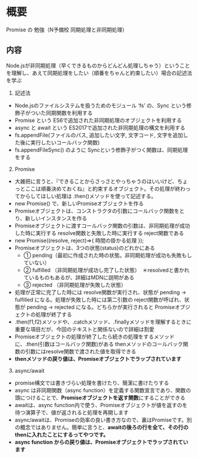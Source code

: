 # 概要
Promise の 勉強（N予備校 同期処理と非同期処理）

## 内容
Node.jsが非同期処理（早くできるものからどんどん処理しちゃう）ということを理解し、あえて同期処理をしたい（順番をちゃんと約束したい）場合の記述法を学ぶ

1. 記述法
- Node.jsのファイルシステムを扱うためのモジュール ‘fs’ の、Sync という修飾子がついた同期関数を利用する
- Promise という ES6で追加された非同期処理のオブジェクトを利用する
- async と await という ES2017で追加された非同期処理の構文を利用する
- fs.appendFile(ファイルのパス, 追加したい文字, 文字コード, 文字を追加した後に実行したいコールバック関数) 
- fs.appendFileSync() のように Syncという修飾子がつく関数は、同期処理をする

2. Promise
- 大雑把に言うと、『できることからさっさとやっちゃうのはいいけど、ちょっとここは順番決めておくね』と約束するオブジェクト。その処理が終わってからしてほしい処理は .then()メソッドを使って記述する。
- new Promise() で、新しいPromiseオブジェクトを作る
- Promiseオブジェクトは、コンストラクタの引数にコールバック関数をとり、新しいインスタンスを作る
- Promiseオブジェクトに渡すコールバック関数の引数は、非同期処理が成功した時に実行する resolve関数と失敗した時に実行する reject関数である
- new Promise((resolve, reject)=>{ 時間の掛かる処理 });
- Promiseオブジェクトは、3つの状態(status)のどれかにある
	- ① pending（最初に作成された時の状態。非同期処理が成功も失敗もしていない）
	- ② fulfilled （非同期処理が成功し完了した状態）　＊resolvedと書かれているものもあるが、詳細はMDNに説明がある
	- ③ rejected （非同期処理が失敗した状態）
- 処理が正常に完了した時には resolve関数が実行され、状態が pending → fulfilled になる。処理が失敗した時には第二引数の reject関数が呼ばれ、状態が pending → rejected になる。どちらかが実行されると Promiseオブジェクトの処理が終了する
- .then(f1,f2)メソッドや、.catchメソッド、.finallyメソッドを理解するときに重要な項目だが、今回のテキストと関係ないので詳細は割愛
- Promiseオブジェクトの処理が終了したら続きの処理をするメソッドに、.then(引数はコールバック関数)がある
thenメソッドのコールバック関数の引数にはresolve関数で渡された値を取得できる
- **thenメソッドの戻り値は、Promiseオブジェクトでラップされています**

3. async/await
- promise構文では書きづらい処理を書けたり、簡潔に書けたりする
- async は非同期関数（async function）を定義する関数宣言であり、関数の頭につけることで、**Promiseオブジェクトを返す関数**にすることができる
- awaitは、async function内で使う、Promiseオブジェクトが値を返すのを待つ演算子で、値が返されると処理を再開します
- async/awaitは、Promiseの効率の良い書き方なので、裏はPromiseです。別の概念ではありません。簡単に言うと、**awaitの後ろの行を全て、その行のthenに入れたことにするってやつです。**
- **async function からの戻り値は、Promiseオブジェクトでラップされています**

